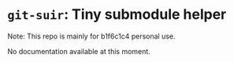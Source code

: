 # `git-suir`: Tiny submodule helper

Note: This repo is mainly for b1f6c1c4 personal use.

No documentation available at this moment.
